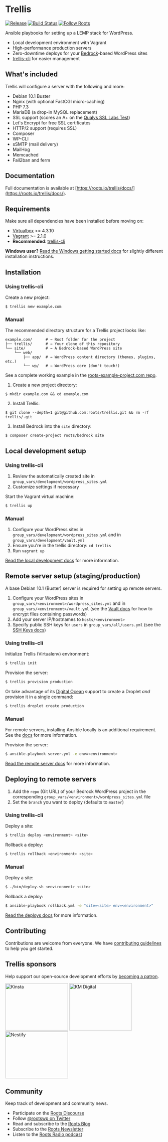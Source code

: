 # Trellis
[![Release](https://img.shields.io/github/release/roots/trellis.svg?style=flat-square)](https://github.com/roots/trellis/releases)
[![Build Status](https://img.shields.io/circleci/build/gh/roots/trellis?style=flat-square)](https://circleci.com/gh/roots/trellis)
[![Follow Roots](https://img.shields.io/twitter/follow/rootswp.svg?style=flat-square&color=1da1f2)](https://twitter.com/rootswp)

Ansible playbooks for setting up a LEMP stack for WordPress.

- Local development environment with Vagrant
- High-performance production servers
- Zero-downtime deploys for your [Bedrock](https://roots.io/bedrock/)-based WordPress sites
- [trellis-cli](https://github.com/roots/trellis-cli) for easier management

## What's included

Trellis will configure a server with the following and more:

* Debian 10.1 Buster
* Nginx (with optional FastCGI micro-caching)
* PHP 7.3
* MariaDB (a drop-in MySQL replacement)
* SSL support (scores an A+ on the [Qualys SSL Labs Test](https://www.ssllabs.com/ssltest/))
* Let's Encrypt for free SSL certificates
* HTTP/2 support (requires SSL)
* Composer
* WP-CLI
* sSMTP (mail delivery)
* MailHog
* Memcached
* Fail2ban and ferm

## Documentation

Full documentation is available at [https://roots.io/trellis/docs/](https://roots.io/trellis/docs/).

## Requirements

Make sure all dependencies have been installed before moving on:

* [Virtualbox](https://www.virtualbox.org/wiki/Downloads) >= 4.3.10
* [Vagrant](https://www.vagrantup.com/downloads.html) >= 2.1.0
* **Recommended**: [trellis-cli](https://github.com/roots/trellis-cli)

**Windows user?** [Read the Windows getting started docs](https://roots.io/getting-started/docs/windows-development-environment-trellis/) for slightly different installation instructions.

## Installation

### Using trellis-cli

Create a new project:
```bash
$ trellis new example.com
```

### Manual

The recommended directory structure for a Trellis project looks like:

```shell
example.com/      # → Root folder for the project
├── trellis/      # → Your clone of this repository
└── site/         # → A Bedrock-based WordPress site
    └── web/
        ├── app/  # → WordPress content directory (themes, plugins, etc.)
        └── wp/   # → WordPress core (don't touch!)
```

See a complete working example in the [roots-example-project.com repo](https://github.com/roots/roots-example-project.com).



1. Create a new project directory:
```plain
$ mkdir example.com && cd example.com
```
2. Install Trellis:
```plain
$ git clone --depth=1 git@github.com:roots/trellis.git && rm -rf trellis/.git
```
3. Install Bedrock into the `site` directory:
```plain
$ composer create-project roots/bedrock site
```

## Local development setup

### Using trellis-cli

1. Review the automatically created site in `group_vars/development/wordpress_sites.yml`
2. Customize settings if necessary

Start the Vagrant virtual machine:
```bash
$ trellis up
```

### Manual

1. Configure your WordPress sites in `group_vars/development/wordpress_sites.yml` and in `group_vars/development/vault.yml`
2. Ensure you're in the trellis directory: `cd trellis`
3. Run `vagrant up`

[Read the local development docs](https://roots.io/trellis/docs/local-development-setup/) for more information.

## Remote server setup (staging/production)

A base Debian 10.1 (Buster) server is required for setting up remote servers.

1. Configure your WordPress sites in `group_vars/<environment>/wordpress_sites.yml` and in `group_vars/<environment>/vault.yml` (see the [Vault docs](https://roots.io/trellis/docs/vault/) for how to encrypt files containing passwords)
2. Add your server IP/hostnames to `hosts/<environment>`
3. Specify public SSH keys for `users` in `group_vars/all/users.yml` (see the [SSH Keys docs](https://roots.io/trellis/docs/ssh-keys/))

### Using trellis-cli

Initialize Trellis (Virtualenv) environment:
```bash
$ trellis init
```

Provision the server:
```bash
$ trellis provision production
```

Or take advantage of its [Digital Ocean](https://roots.io/r/digitalocean) support to create a Droplet *and* provision it in a single command:
```bash
$ trellis droplet create production
```

### Manual

For remote servers, installing Ansible locally is an additional requirement. See the [docs](https://roots.io/trellis/docs/remote-server-setup/#requirements) for more information.

Provision the server:
```bash
$ ansible-playbook server.yml -e env=<environment>
```

[Read the remote server docs](https://roots.io/trellis/docs/remote-server-setup/) for more information.

## Deploying to remote servers

1. Add the `repo` (Git URL) of your Bedrock WordPress project in the corresponding `group_vars/<environment>/wordpress_sites.yml` file
2. Set the `branch` you want to deploy (defaults to `master`)

### Using trellis-cli

Deploy a site:
```bash
$ trellis deploy <environment> <site>
```

Rollback a deploy:
```bash
$ trellis rollback <environment> <site>
```

### Manual

Deploy a site:
```bash
$ ./bin/deploy.sh <environment> <site>
```

Rollback a deploy:
```bash
$ ansible-playbook rollback.yml -e "site=<site> env=<environment>"
```

[Read the deploys docs](https://roots.io/trellis/docs/deploys/) for more information.

## Contributing

Contributions are welcome from everyone. We have [contributing guidelines](https://github.com/roots/guidelines/blob/master/CONTRIBUTING.md) to help you get started.

## Trellis sponsors

Help support our open-source development efforts by [becoming a patron](https://www.patreon.com/rootsdev).

<a href="https://kinsta.com/?kaid=OFDHAJIXUDIV"><img src="https://cdn.roots.io/app/uploads/kinsta.svg" alt="Kinsta" width="200" height="150"></a> <a href="https://k-m.com/"><img src="https://cdn.roots.io/app/uploads/km-digital.svg" alt="KM Digital" width="200" height="150"></a> <a href="https://nestify.io/?utm_source=roots&utm_medium=banner&utm_campaign=footer"><img src="https://cdn.roots.io/app/uploads/nestify.svg" alt="Nestify" width="200" height="150"></a>

## Community

Keep track of development and community news.

* Participate on the [Roots Discourse](https://discourse.roots.io/)
* Follow [@rootswp on Twitter](https://twitter.com/rootswp)
* Read and subscribe to the [Roots Blog](https://roots.io/blog/)
* Subscribe to the [Roots Newsletter](https://roots.io/subscribe/)
* Listen to the [Roots Radio podcast](https://roots.io/podcast/)
